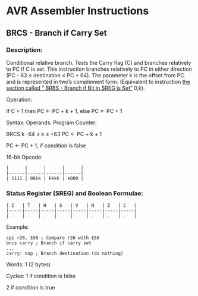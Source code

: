 AVR Assembler Instructions
==========================

BRCS - Branch if Carry Set
--------------------------

### <a href="" id="N1310B"></a> Description:

Conditional relative branch. Tests the Carry flag (C) and branches relatively to PC if C is set. This instruction branches relatively to PC in either direction (PC - 63 ≤ destination ≤ PC + 64). The parameter k is the offset from PC and is represented in two’s complement form. (Equivalent to instruction <a href="avrassembler.wb_BRBS.html" class="xref" title="BRBS - Branch if Bit in SREG is Set">the section called “ BRBS - Branch if Bit in SREG is Set”</a> 0,k).

Operation:

If C = 1 then PC &lt;- PC + k + 1, else PC &lt;- PC + 1

Syntax: Operands: Program Counter:

BRCS k -64 ≤ k ≤ +63 PC &lt;- PC + k + 1

PC &lt;- PC + 1, if condition is false

16-bit Opcode:

```
|      |      |      |      |
|------|------|------|------|
| 1111 | 00kk | kkkk | k000 |
```
### <a href="" id="N13143"></a> Status Register (SREG) and Boolean Formulae:

```
| I   | T   | H   | S   | V   | N   | Z   | C   |
|-----|-----|-----|-----|-----|-----|-----|-----|
| -   | -   | -   | -   | -   | -   | -   | -   |
```
Example:

``` programlisting
cpi r26, $56 ; Compare r26 with $56
brcs carry ; Branch if carry set
...
carry: nop ; Branch destination (do nothing)
```

Words: 1 (2 bytes)

Cycles: 1 if condition is false

2 if condition is true
